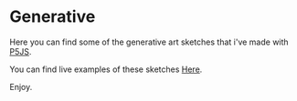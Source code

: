 # Generative

Here you can find some of the generative art sketches that i've made with [P5JS](https://p5js.org/).

You can find live examples of these sketches [Here](http://calvinguillot.com/generative).

Enjoy.